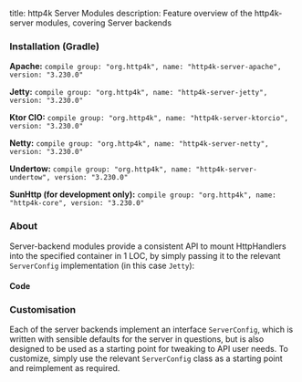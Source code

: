 title: http4k Server Modules
description: Feature overview of the http4k-server modules, covering Server backends

### Installation (Gradle)
**Apache:** ```compile group: "org.http4k", name: "http4k-server-apache", version: "3.230.0"```

**Jetty:** ```compile group: "org.http4k", name: "http4k-server-jetty", version: "3.230.0"```

**Ktor CIO:** ```compile group: "org.http4k", name: "http4k-server-ktorcio", version: "3.230.0"```

**Netty:** ```compile group: "org.http4k", name: "http4k-server-netty", version: "3.230.0"```

**Undertow:** ```compile group: "org.http4k", name: "http4k-server-undertow", version: "3.230.0"```

**SunHttp (for development only):** ```compile group: "org.http4k", name: "http4k-core", version: "3.230.0"```

### About
Server-backend modules provide a consistent API to mount HttpHandlers into the specified container in 1 LOC, by 
simply passing it to the relevant `ServerConfig` implementation (in this case `Jetty`):

#### Code [<img class="octocat"/>](https://github.com/http4k/http4k/blob/master/src/docs/guide/modules/servers/example_http.kt)
<script src="https://gist-it.appspot.com/https://github.com/http4k/http4k/blob/master/src/docs/guide/modules/servers/example_http.kt"></script>

### Customisation
Each of the server backends implement an interface `ServerConfig`, which is written with sensible defaults for the server in questions, 
but is also designed to be used as a starting point for tweaking to API user needs. To customize, simply use the relevant `ServerConfig` 
class as a starting point and reimplement as required.
